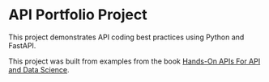 # API Portfolio Project
This project demonstrates API coding best practices using Python and FastAPI.

This project was built from examples from the book
[Hands-On APIs For API and Data Science](https://hands-on-api-book.com).

